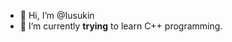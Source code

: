 - 👋 Hi, I’m @Iusukin
- 🌱 I’m currently **trying** to learn C++ programming.


<!---
Iusukin/Iusukin is a ✨ special ✨ repository because its `README.md` (this file) appears on your GitHub profile.
You can click the Preview link to take a look at your changes.
--->
